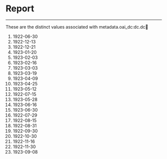 # Report
---
These are the distinct values associated with metadata.oai_dc:dc.dc:date:

1. 1922-06-30
2. 1922-12-13
3. 1922-12-21
4. 1923-01-20
5. 1923-02-03
6. 1923-02-16
7. 1923-03-03
8. 1923-03-19
9. 1923-04-09
10. 1923-04-25
11. 1923-05-12
12. 1922-07-15
13. 1923-05-28
14. 1923-06-16
15. 1923-06-30
16. 1922-07-29
17. 1922-08-15
18. 1922-08-31
19. 1922-09-30
20. 1922-10-30
21. 1922-11-16
22. 1922-11-30
23. 1923-09-08
